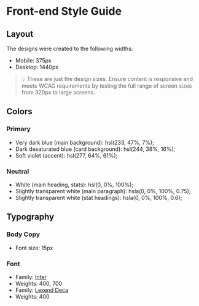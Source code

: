# Front-end Style Guide
## Layout
The designs were created to the following widths:
- Mobile: 375px
- Desktop: 1440px
> 💡 These are just the design sizes. Ensure content is responsive and meets WCAG requirements by testing the full range of screen sizes from 320px to large screens.
## Colors
### Primary
- Very dark blue (main background): hsl(233, 47%, 7%);
- Dark desaturated blue (card background): hsl(244, 38%, 16%);
- Soft violet (accent): hsl(277, 64%, 61%);
### Neutral
- White (main heading, stats): hsl(0, 0%, 100%);
- Slightly transparent white (main paragraph): hsla(0, 0%, 100%, 0.75);
- Slightly transparent white (stat headings): hsla(0, 0%, 100%, 0.6);
## Typography
### Body Copy
- Font size: 15px
### Font
- Family: [Inter](https://fonts.google.com/specimen/Inter)
- Weights: 400, 700
- Family: [Lexend Deca](https://fonts.google.com/specimen/Lexend+Deca)
- Weights: 400